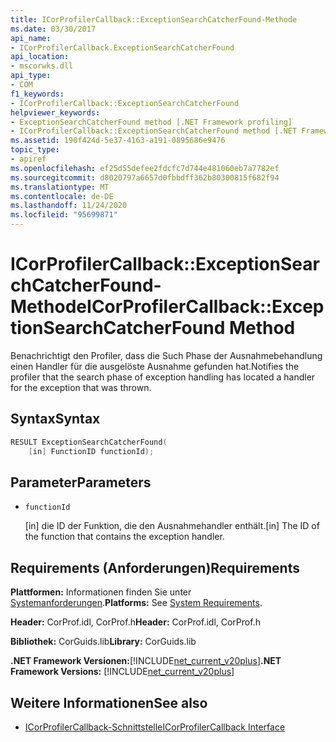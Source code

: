 ```yaml
---
title: ICorProfilerCallback::ExceptionSearchCatcherFound-Methode
ms.date: 03/30/2017
api_name:
- ICorProfilerCallback.ExceptionSearchCatcherFound
api_location:
- mscorwks.dll
api_type:
- COM
f1_keywords:
- ICorProfilerCallback::ExceptionSearchCatcherFound
helpviewer_keywords:
- ExceptionSearchCatcherFound method [.NET Framework profiling]
- ICorProfilerCallback::ExceptionSearchCatcherFound method [.NET Framework profiling]
ms.assetid: 190f424d-5e37-4163-a191-0895686e9476
topic_type:
- apiref
ms.openlocfilehash: ef25d55defee2fdcfc7d744e481060eb7a7782ef
ms.sourcegitcommit: d8020797a6657d0fbbdff362b80300815f682f94
ms.translationtype: MT
ms.contentlocale: de-DE
ms.lasthandoff: 11/24/2020
ms.locfileid: "95699871"
---
```

# <a name="icorprofilercallbackexceptionsearchcatcherfound-method"></a><span data-ttu-id="81b74-102">ICorProfilerCallback::ExceptionSearchCatcherFound-Methode</span><span class="sxs-lookup"><span data-stu-id="81b74-102">ICorProfilerCallback::ExceptionSearchCatcherFound Method</span></span>

<span data-ttu-id="81b74-103">Benachrichtigt den Profiler, dass die Such Phase der Ausnahmebehandlung einen Handler für die ausgelöste Ausnahme gefunden hat.</span><span class="sxs-lookup"><span data-stu-id="81b74-103">Notifies the profiler that the search phase of exception handling has located a handler for the exception that was thrown.</span></span>  
  
## <a name="syntax"></a><span data-ttu-id="81b74-104">Syntax</span><span class="sxs-lookup"><span data-stu-id="81b74-104">Syntax</span></span>  
  
```cpp  
RESULT ExceptionSearchCatcherFound(  
    [in] FunctionID functionId);  
```  
  
## <a name="parameters"></a><span data-ttu-id="81b74-105">Parameter</span><span class="sxs-lookup"><span data-stu-id="81b74-105">Parameters</span></span>

- `functionId`

  <span data-ttu-id="81b74-106">\[in] die ID der Funktion, die den Ausnahmehandler enthält.</span><span class="sxs-lookup"><span data-stu-id="81b74-106">\[in] The ID of the function that contains the exception handler.</span></span>

## <a name="requirements"></a><span data-ttu-id="81b74-107">Requirements (Anforderungen)</span><span class="sxs-lookup"><span data-stu-id="81b74-107">Requirements</span></span>  

 <span data-ttu-id="81b74-108">**Plattformen:** Informationen finden Sie unter [Systemanforderungen](../../get-started/system-requirements.md).</span><span class="sxs-lookup"><span data-stu-id="81b74-108">**Platforms:** See [System Requirements](../../get-started/system-requirements.md).</span></span>  
  
 <span data-ttu-id="81b74-109">**Header:** CorProf.idl, CorProf.h</span><span class="sxs-lookup"><span data-stu-id="81b74-109">**Header:** CorProf.idl, CorProf.h</span></span>  
  
 <span data-ttu-id="81b74-110">**Bibliothek:** CorGuids.lib</span><span class="sxs-lookup"><span data-stu-id="81b74-110">**Library:** CorGuids.lib</span></span>  
  
 <span data-ttu-id="81b74-111">**.NET Framework Versionen:**[!INCLUDE[net_current_v20plus](../../../../includes/net-current-v20plus-md.md)]</span><span class="sxs-lookup"><span data-stu-id="81b74-111">**.NET Framework Versions:** [!INCLUDE[net_current_v20plus](../../../../includes/net-current-v20plus-md.md)]</span></span>  
  
## <a name="see-also"></a><span data-ttu-id="81b74-112">Weitere Informationen</span><span class="sxs-lookup"><span data-stu-id="81b74-112">See also</span></span>

- [<span data-ttu-id="81b74-113">ICorProfilerCallback-Schnittstelle</span><span class="sxs-lookup"><span data-stu-id="81b74-113">ICorProfilerCallback Interface</span></span>](icorprofilercallback-interface.md)
